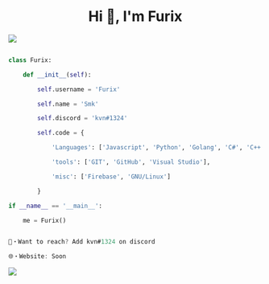 <h1 align="center">Hi 👋, I'm Furix</h1>

<img src="https://media.discordapp.net/attachments/735974239022219375/947508354220187668/8.gif">

```py

class Furix:

    def __init__(self):

        self.username = 'Furix'

        self.name = 'Smk'

        self.discord = 'kvn#1324'

        self.code = {

            'Languages': ['Javascript', 'Python', 'Golang', 'C#', 'C++']

            'tools': ['GIT', 'GitHub', 'Visual Studio'],

            'misc': ['Firebase', 'GNU/Linux']

        }

if __name__ == '__main__':

    me = Furix()

```

```go

📩・Want to reach? Add kvn#1324 on discord

🌐・Website: Soon

```

<img align="center" src="https://discord.c99.nl/widget/theme-2/722485544625504368.png"/>

